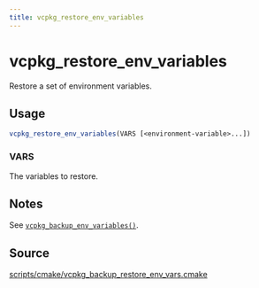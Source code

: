 ```yaml
---
title: vcpkg_restore_env_variables
---
```


# vcpkg_restore_env_variables

Restore a set of environment variables.

## Usage
```cmake
vcpkg_restore_env_variables(VARS [<environment-variable>...])
```

### VARS
The variables to restore.

## Notes
See [`vcpkg_backup_env_variables()`](vcpkg_backup_env_variables.md).

## Source
[scripts/cmake/vcpkg\_backup\_restore\_env\_vars.cmake](https://github.com/Microsoft/vcpkg/blob/master/scripts/cmake/vcpkg_backup_restore_env_vars.cmake)

